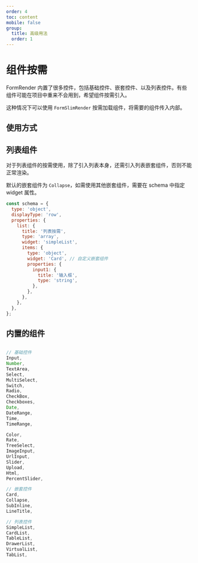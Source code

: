 ```yaml
---
order: 4
toc: content
mobile: false
group: 
  title: 高级用法
  order: 1
---
```


# 组件按需
FormRender 内置了很多控件，包括基础控件、嵌套控件、以及列表控件。有些组件可能在项目中重来不会用到，希望组件按需引入。

这种情况下可以使用 `FormSlimRender` 按需加载组件，将需要的组件传入内部。


## 使用方式

<code src="./demo/form-slim/basic.tsx"></code>

## 列表组件

对于列表组件的按需使用，除了引入列表本身，还需引入列表嵌套组件，否则不能正常渲染。

<code src="./demo/form-slim/form-list.tsx"></code>

默认的嵌套组件为 `Collapse`，如需使用其他嵌套组件，需要在 schema 中指定 widget 属性。
```js
const schema = {
  type: 'object',
  displayType: 'row',
  properties: {
    list: {
      title: '列表按需',
      type: 'array',
      widget: 'simpleList',
      items: {
        type: 'object',
        widget: 'Card', // 自定义嵌套组件
        properties: {
          input1: {
            title: '输入框',
            type: 'string',
          },
        },
      },
    },
  },
};
```

## 内置的组件
```js

// 基础控件
Input,
Number,
TextArea,
Select,
MultiSelect,
Switch,
Radio,
CheckBox,
Checkboxes,
Date,
DateRange,
Time,
TimeRange,

Color,
Rate,
TreeSelect,
ImageInput,
UrlInput,
Slider,
Upload,
Html,
PercentSlider,

// 嵌套控件
Card,
Collapse,
SubInline,
LineTitle,

// 列表控件
SimpleList,
CardList,
TableList,
DrawerList,
VirtualList,
TabList,
```

